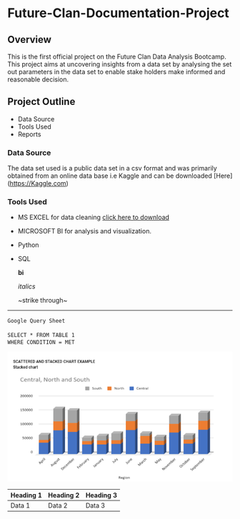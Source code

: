 # Future-Clan-Documentation-Project
## Overview
This is the first official project on the Future Clan Data Analysis Bootcamp. This project aims at uncovering insights from a data set by analysing the set out parameters in the data set to enable stake holders make informed and reasonable decision.

## Project Outline
- Data Source
- Tools Used
- Reports

### Data Source
The data set used is a public data set in a csv format and was primarily obtained from an online data base i.e Kaggle and can be downloaded [Here] (https://Kaggle.com) 

### Tools Used
- MS EXCEL for data cleaning [click here to download](https://microsoft.com)
- MICROSOFT BI for analysis and visualization.
- Python
- SQL

  **bi**
  
  _italics_

  ~strike through~
---
```
Google Query Sheet

SELECT * FROM TABLE 1
WHERE CONDITION = MET

```
![](data.vis.png)

|Heading 1 | Heading 2| Heading 3|
|--------- | -------- | ------- |
| Data 1   | Data 2   | Data 3  |
